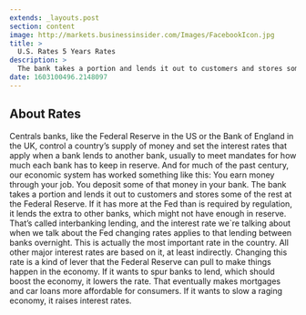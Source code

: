 ```yaml
--- 
extends: _layouts.post 
section: content 
image: http://markets.businessinsider.com/Images/FacebookIcon.jpg 
title: > 
  U.S. Rates 5 Years Rates 
description: > 
  The bank takes a portion and lends it out to customers and stores some of the rest at the Federal Reserve.That’s called interbanking lending, and the interest rate we`re talking about when we talk about the Fed changing rates applies to that lending between banks overnight.All other major interest rates are based on it, at least indirectly.Changing this rate is a kind of lever that the Federal Reserve can pull to make things happen in the economy.If it wants to slow a raging economy, it raises interest rates. 
date: 1603100496.2148097 
--- 
```

<div><h2 class="header-underline">About Rates</h2>&#13;
			<p class="instrument-description">&#13;
				Centrals banks, like the Federal Reserve in the US or the Bank of England in the UK, control a country&#8217;s supply of money and set the interest rates that apply when a bank lends to another bank, usually to meet mandates for how much each bank has to keep in reserve.
And for much of the past century, our economic system has worked something like this:
You earn money through your job. You deposit some of that money in your bank. The bank takes a portion and lends it out to customers and stores some of the rest at the Federal Reserve. If it has more at the Fed than is required by regulation, it lends the extra to other banks, which might not have enough in reserve. That&#8217;s called interbanking lending, and the interest rate we`re talking about when we talk about the Fed changing rates applies to that lending between banks overnight. This is actually the most important rate in the country. All other major interest rates are based on it, at least indirectly.
Changing this rate is a kind of lever that the Federal Reserve can pull to make things happen in the economy. If it wants to spur banks to lend, which should boost the economy, it lowers the rate. That eventually makes mortgages and car loans more affordable for consumers. If it wants to slow a raging economy, it raises interest rates.&#13;
			</p>&#13;
		</div>